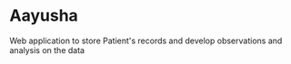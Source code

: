 # Aayusha
Web application to store Patient's records and develop observations and analysis on the data
